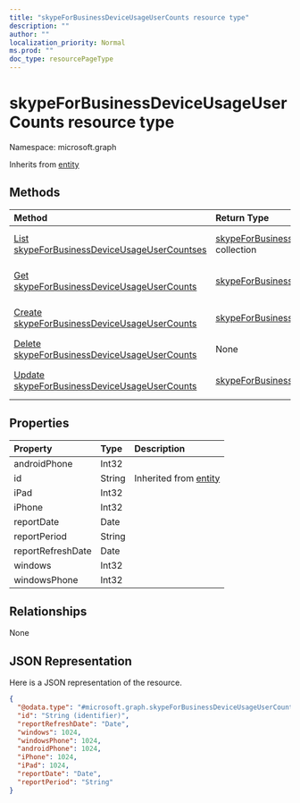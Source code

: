 ```yaml
---
title: "skypeForBusinessDeviceUsageUserCounts resource type"
description: ""
author: ""
localization_priority: Normal
ms.prod: ""
doc_type: resourcePageType
---
```


# skypeForBusinessDeviceUsageUserCounts resource type


Namespace: microsoft.graph




Inherits from [entity](../resources/entity.md)

## Methods
|Method|Return Type|Description|
|:---|:---|:---|
|[List skypeForBusinessDeviceUsageUserCountses](../api/skypeforbusinessdeviceusageusercounts-list.md)|[skypeForBusinessDeviceUsageUserCounts](../resources/skypeforbusinessdeviceusageusercounts.md) collection|List properties and relationships of the [skypeForBusinessDeviceUsageUserCounts](../resources/skypeforbusinessdeviceusageusercounts.md) objects.|
|[Get skypeForBusinessDeviceUsageUserCounts](../api/skypeforbusinessdeviceusageusercounts-get.md)|[skypeForBusinessDeviceUsageUserCounts](../resources/skypeforbusinessdeviceusageusercounts.md)|Read properties and relationships of the [skypeForBusinessDeviceUsageUserCounts](../resources/skypeforbusinessdeviceusageusercounts.md) object.|
|[Create skypeForBusinessDeviceUsageUserCounts](../api/skypeforbusinessdeviceusageusercounts-create.md)|[skypeForBusinessDeviceUsageUserCounts](../resources/skypeforbusinessdeviceusageusercounts.md)|Create a new [skypeForBusinessDeviceUsageUserCounts](../resources/skypeforbusinessdeviceusageusercounts.md) object.|
|[Delete skypeForBusinessDeviceUsageUserCounts](../api/skypeforbusinessdeviceusageusercounts-delete.md)|None|Deletes a [skypeForBusinessDeviceUsageUserCounts](../resources/skypeforbusinessdeviceusageusercounts.md).|
|[Update skypeForBusinessDeviceUsageUserCounts](../api/skypeforbusinessdeviceusageusercounts-update.md)|[skypeForBusinessDeviceUsageUserCounts](../resources/skypeforbusinessdeviceusageusercounts.md)|Update the properties of a [skypeForBusinessDeviceUsageUserCounts](../resources/skypeforbusinessdeviceusageusercounts.md) object.|

## Properties
|Property|Type|Description|
|:---|:---|:---|
|androidPhone|Int32||
|id|String| Inherited from [entity](../resources/entity.md)|
|iPad|Int32||
|iPhone|Int32||
|reportDate|Date||
|reportPeriod|String||
|reportRefreshDate|Date||
|windows|Int32||
|windowsPhone|Int32||

## Relationships
None

## JSON Representation
Here is a JSON representation of the resource.
<!-- {
  "blockType": "resource",
  "keyProperty": "id",
  "@odata.type": "microsoft.graph.skypeForBusinessDeviceUsageUserCounts",
  "baseType": "microsoft.graph.entity",
  "openType": false
}
-->
``` json
{
  "@odata.type": "#microsoft.graph.skypeForBusinessDeviceUsageUserCounts",
  "id": "String (identifier)",
  "reportRefreshDate": "Date",
  "windows": 1024,
  "windowsPhone": 1024,
  "androidPhone": 1024,
  "iPhone": 1024,
  "iPad": 1024,
  "reportDate": "Date",
  "reportPeriod": "String"
}
```

